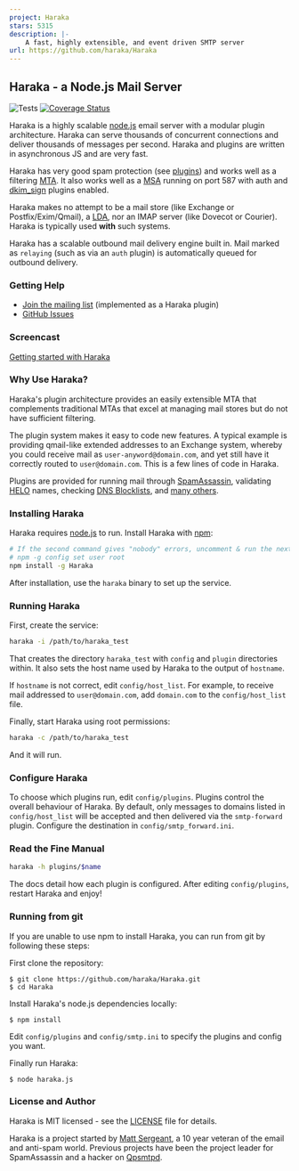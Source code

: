 ```yaml
---
project: Haraka
stars: 5315
description: |-
    A fast, highly extensible, and event driven SMTP server
url: https://github.com/haraka/Haraka
---
```


## Haraka - a Node.js Mail Server

![Tests](https://github.com/haraka/Haraka/actions/workflows/ci.yml/badge.svg)
[![Coverage Status][cov-img]][cov-url]

Haraka is a highly scalable [node.js][1] email server with a modular
plugin architecture. Haraka can serve thousands of concurrent connections
and deliver thousands of messages per second. Haraka and plugins are written
in asynchronous JS and are very fast.

Haraka has very good spam protection (see [plugins][4]) and works
well as a filtering [MTA][3]. It also works well as a [MSA][5] running on
port 587 with auth and [dkim_sign][6] plugins enabled.

Haraka makes no attempt to be a mail store (like Exchange or Postfix/Exim/Qmail),
a [LDA][7], nor an IMAP server (like Dovecot or Courier). Haraka is
typically used **with** such systems.

Haraka has a scalable outbound mail delivery engine built in. Mail
marked as `relaying` (such as via an `auth` plugin) is automatically
queued for outbound delivery.

### Getting Help

- [Join the mailing list][8] (implemented as a Haraka plugin)
- [GitHub Issues][15]

### Screencast

[Getting started with Haraka][2]

### Why Use Haraka?

Haraka's plugin architecture provides an easily extensible MTA that
complements traditional MTAs that excel at managing mail stores but do
not have sufficient filtering.

The plugin system makes it easy to code new features. A typical example
is providing qmail-like extended addresses to an Exchange system,
whereby you could receive mail as `user-anyword@domain.com`, and yet
still have it correctly routed to `user@domain.com`. This is a few lines of
code in Haraka.

Plugins are provided for running mail through [SpamAssassin][9], validating
[HELO][10] names, checking [DNS Blocklists][11], and [many others][12].

### Installing Haraka

Haraka requires [node.js][1] to run. Install Haraka with [npm][2]:

```sh
# If the second command gives "nobody" errors, uncomment & run the next command
# npm -g config set user root
npm install -g Haraka
```

After installation, use the `haraka` binary to set up the service.

### Running Haraka

First, create the service:

```sh
haraka -i /path/to/haraka_test
```

That creates the directory `haraka_test` with `config` and `plugin`
directories within. It also sets the host name used by Haraka
to the output of `hostname`.

If `hostname` is not correct, edit `config/host_list`. For example,
to receive mail addressed to `user@domain.com`, add `domain.com` to the
`config/host_list` file.

Finally, start Haraka using root permissions:

```sh
haraka -c /path/to/haraka_test
```

And it will run.

### Configure Haraka

To choose which plugins run, edit `config/plugins`. Plugins control the
overall behaviour of Haraka. By default, only messages to domains listed
in `config/host_list` will be accepted and then delivered via the
`smtp-forward` plugin. Configure the destination in `config/smtp_forward.ini`.

### Read the Fine Manual

```sh
haraka -h plugins/$name
```

The docs detail how each plugin is configured. After editing
`config/plugins`, restart Haraka and enjoy!

### Running from git

If you are unable to use npm to install Haraka, you can run from git by
following these steps:

First clone the repository:

    $ git clone https://github.com/haraka/Haraka.git
    $ cd Haraka

Install Haraka's node.js dependencies locally:

    $ npm install

Edit `config/plugins` and `config/smtp.ini` to specify the plugins and
config you want.

Finally run Haraka:

    $ node haraka.js

### License and Author

Haraka is MIT licensed - see the [LICENSE][16] file for details.

Haraka is a project started by [Matt Sergeant][17], a 10 year veteran of the email and anti-spam world. Previous projects have been the project leader for
SpamAssassin and a hacker on [Qpsmtpd][13].

[1]: http://nodejs.org/
[2]: http://youtu.be/6twKXMAsPsw
[3]: http://en.wikipedia.org/wiki/Message_transfer_agent
[4]: https://github.com/haraka/Haraka/blob/master/Plugins.md
[5]: http://en.wikipedia.org/wiki/Mail_submission_agent
[6]: https://github.com/haraka/Haraka/blob/master/docs/plugins/dkim_sign.md
[7]: https://en.wikipedia.org/wiki/Mail_delivery_agent
[8]: mailto:haraka-sub@harakamail.com
[9]: https://haraka.github.io/plugins/spamassassin
[10]: https://haraka.github.io/plugins/helo.checks
[11]: https://haraka.github.io/plugins/dnsbl
[12]: https://github.com/haraka/Haraka/blob/master/Plugins.md
[13]: https://github.com/smtpd/qpsmtpd/
[15]: https://github.com/haraka/Haraka/issues
[16]: https://github.com/haraka/Haraka/blob/master/LICENSE
[17]: https://github.com/baudehlo
[cov-img]: https://codecov.io/github/haraka/Haraka/coverage.svg
[cov-url]: https://codecov.io/github/haraka/Haraka?branch=master

